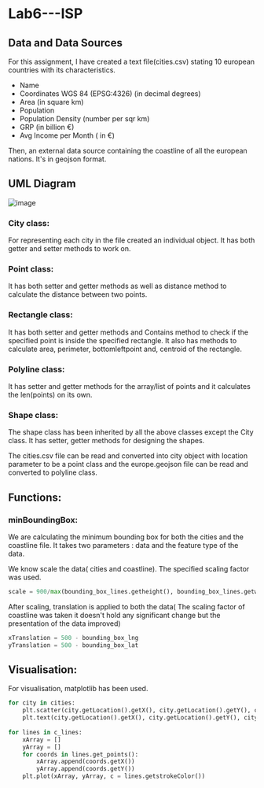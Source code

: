 # Lab6---ISP
 
 ## Data and Data Sources
 For this assignment, I have created a text file(cities.csv) stating 10 european countries with its characteristics.
 * Name
 * Coordinates WGS 84 (EPSG:4326) (in decimal degrees)
 * Area (in square km)
 * Population
 * Population Density (number per sqr km)
 * GRP (in billion €) 
 * Avg Income per Month ( in €)
 
 Then, an external data source containing the coastline of all the european nations. It's in geojson format. 
 
 ## UML Diagram 
 ![image](https://user-images.githubusercontent.com/94603960/152009797-95a1a23a-4219-40d3-b716-b49f49b74772.png)



### City class: 
For representing each city in the file created an individual object. It has both getter and setter methods to work on.
### Point class: 
It has both setter and getter methods as well as distance method to calculate the distance between two points.
### Rectangle class: 
It has both setter and getter methods and Contains method to check if the specified point is inside the specified rectangle. 
It also has methods to calculate area, perimeter, bottomleftpoint and, centroid of the rectangle.
### Polyline class: 
It has setter and getter methods for the array/list of points and it calculates the len(points) on its own.
### Shape class: 
The shape class has been inherited by all the above classes except the City class. It has setter, getter methods for designing the shapes.

The cities.csv file can be read and converted into city object with location parameter to be a point class and the europe.geojson file can be read and converted to polyline class.

## Functions:
### minBoundingBox: 
We are calculating the minimum bounding box for both the cities and the coastline file. It takes two parameters : data and the feature type of the data.

We know scale the data( cities and coastline). The specified scaling factor was used.

```python
scale = 900/max(bounding_box_lines.getheight(), bounding_box_lines.getwidth())
```
After scaling, translation is applied to both the data( The scaling factor of coastline was taken it doesn't hold any significant change but the presentation of the data improved)

```python
xTranslation = 500 - bounding_box_lng
yTranslation = 500 - bounding_box_lat
```
## Visualisation:

For visualisation, matplotlib has been used. 
```python
for city in cities:
    plt.scatter(city.getLocation().getX(), city.getLocation().getY(), c = city.getLocation().getfillColor())
    plt.text(city.getLocation().getX(), city.getLocation().getY(), city.getName(), c = "Black", size = 10)
      
for lines in c_lines:
    xArray = []
    yArray = []
    for coords in lines.get_points():
        xArray.append(coords.getX())
        yArray.append(coords.getY())
    plt.plot(xArray, yArray, c = lines.getstrokeColor())
```
